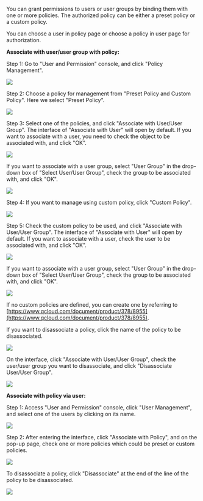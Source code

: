 You can grant permissions to users or user groups by binding them with one or more policies. The authorized policy can be either a preset policy or a custom policy.

You can choose a user in policy page or choose a policy in user page for authorization.

**Associate with user/user group with policy:**

Step 1:  Go to "User and Permission" console, and click "Policy Management".

![](https://mc.qcloudimg.com/static/img/65537d670f27247db4350cbba5bffe24/image.png)

Step 2:  Choose a policy for management from "Preset Policy and Custom Policy". Here we select "Preset Policy".

![](https://mc.qcloudimg.com/static/img/319407d274570e1980b9f199ae3f3e84/image.png)
	
Step 3:  Select one of the policies, and click "Associate with User/User Group". The interface of "Associate with User" will open by default. If you want to associate with a user, you need to check the object to be associated with, and click "OK".

![](https://mc.qcloudimg.com/static/img/71528fad09e887bb13a690705db4e42b/image.png)	

If you want to associate with a user group, select "User Group" in the drop-down box of "Select User/User Group", check the group to be associated with, and click "OK".

![](https://mc.qcloudimg.com/static/img/f2e547cf38570e819b975c837b74417a/image.png)

Step 4: If you want to manage using custom policy, click "Custom Policy".

![](https://mc.qcloudimg.com/static/img/7ed0f01fadc25d622bcb021f5626487f/image.png)

Step 5: Check the custom policy to be used, and click "Associate with User/User Group". The interface of "Associate with User" will open by default. If you want to associate with a user, check the user to be associated with, and click "OK".

![](https://mc.qcloudimg.com/static/img/68a128625e5e2973a83d4c878a69b6fd/image.png)

If you want to associate with a user group, select "User Group" in the drop-down box of "Select User/User Group", check the group to be associated with, and click "OK".

![](https://mc.qcloudimg.com/static/img/0876a989326837868da3633743a269b1/image.png)

If no custom policies are defined, you can create one by referring to [https://www.qcloud.com/document/product/378/8955](https://www.qcloud.com/document/product/378/8955).

If you want to disassociate a policy, click the name of the policy to be disassociated.

![](https://mc.qcloudimg.com/static/img/09c5925cbb7836eb4d2680cfbc717d41/image.png)

On the interface, click "Associate with User/User Group", check the user/user group you want to disassociate, and click "Disassociate User/User Group".

![](https://mc.qcloudimg.com/static/img/41bcbc8266d20fa1f73630f47b68ef0a/image.png)



**Associate with policy via user:**

Step 1: Access "User and Permission" console, click "User Management", and select one of the users by clicking on its name.

![](https://mc.qcloudimg.com/static/img/8c29119b888eb032da4662351f0f4959/image.png)

Step 2: After entering the interface, click "Associate with Policy", and on the pop-up page, check one or more policies which could be preset or custom policies.

![](https://mc.qcloudimg.com/static/img/f35f5ba5ffa5daf4f7085cf600e1f926/image.png)

To disassociate a policy, click "Disassociate" at the end of the line of the policy to be disassociated.

![](https://mc.qcloudimg.com/static/img/24d5356510f534b75bec6354c0feea77/image.png)
